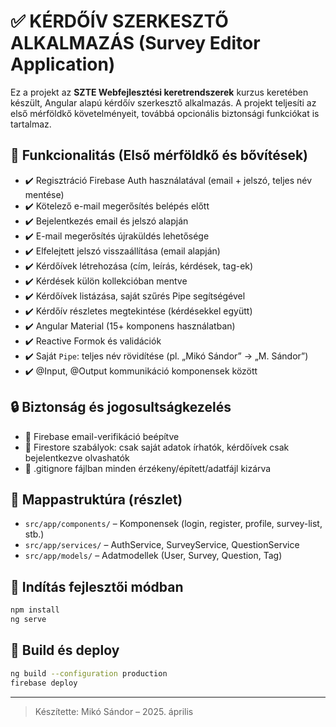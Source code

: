 # ✅ KÉRDŐÍV SZERKESZTŐ ALKALMAZÁS (Survey Editor Application)

Ez a projekt az **SZTE Webfejlesztési keretrendszerek** kurzus keretében készült, Angular alapú kérdőív szerkesztő alkalmazás. A projekt teljesíti az első mérföldkő követelményeit, továbbá opcionális biztonsági funkciókat is tartalmaz.

## 🎯 Funkcionalitás (Első mérföldkő és bővítések)

- ✔️ Regisztráció Firebase Auth használatával (email + jelszó, teljes név mentése)
- ✔️ Kötelező e-mail megerősítés belépés előtt
- ✔️ Bejelentkezés email és jelszó alapján
- ✔️ E-mail megerősítés újraküldés lehetősége
- ✔️ Elfelejtett jelszó visszaállítása (email alapján)
- ✔️ Kérdőívek létrehozása (cím, leírás, kérdések, tag-ek)
- ✔️ Kérdések külön kollekcióban mentve
- ✔️ Kérdőívek listázása, saját szűrés Pipe segítségével
- ✔️ Kérdőív részletes megtekintése (kérdésekkel együtt)
- ✔️ Angular Material (15+ komponens használatban)
- ✔️ Reactive Formok és validációk
- ✔️ Saját `Pipe`: teljes név rövidítése (pl. „Mikó Sándor” → „M. Sándor”)
- ✔️ @Input, @Output kommunikáció komponensek között

## 🔒 Biztonság és jogosultságkezelés

- 🔐 Firebase email-verifikáció beépítve
- 🔐 Firestore szabályok: csak saját adatok írhatók, kérdőívek csak bejelentkezve olvashatók
- 🔐 .gitignore fájlban minden érzékeny/épített/adatfájl kizárva

## 📁 Mappastruktúra (részlet)
- `src/app/components/` – Komponensek (login, register, profile, survey-list, stb.)
- `src/app/services/` – AuthService, SurveyService, QuestionService
- `src/app/models/` – Adatmodellek (User, Survey, Question, Tag)

## 🚀 Indítás fejlesztői módban

```bash
npm install
ng serve
```

## 🏁 Build és deploy

```bash
ng build --configuration production
firebase deploy
```

---

> Készítette: Mikó Sándor – 2025. április
